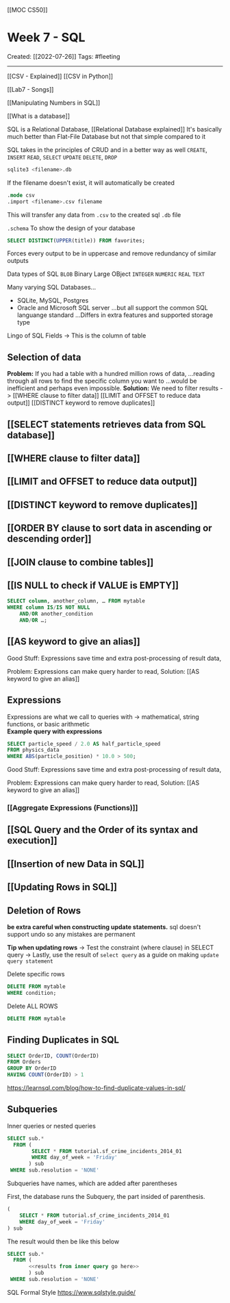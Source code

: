 [[MOC CS50]]

# Week 7 - SQL
Created:  [[2022-07-26]]
Tags: #fleeting 

---
[[CSV - Explained]]
[[CSV in Python]]

[[Lab7 - Songs]]

[[Manipulating Numbers in SQL]]

[[What is a database]]

SQL is a Relational Database, [[Relational Database explained]]
It's basically much better than Flat-File Database but not that simple compared to it


SQL takes in the principles of CRUD and in a better way as well
`CREATE`, `INSERT`
`READ`, `SELECT`
`UPDATE`
`DELETE`, `DROP`

```sql
sqlite3 <filename>.db
```
If the filename doesn't exist, it will automatically be created

```sql
.mode csv
.import <filename>.csv filename
```
This will transfer any data from `.csv` to the created sql `.db` file

`.schema`
To show the design of your database


```sql
SELECT DISTINCT(UPPER(title)) FROM favorites;
```
Forces every output to be in uppercase and remove redundancy of similar outputs


Data types of SQL
`BLOB`  Binary Large OBject
`INTEGER`
`NUMERIC` 
`REAL`
`TEXT`



Many varying SQL Databases...
- SQLite, MySQL, Postgres
- Oracle and Microsoft SQL server
...but all support the common SQL languange standard
...Differs in extra features and supported storage type


Lingo of SQL
Fields -> This is the column of table


## Selection of data

**Problem:** If you had a table with a hundred million rows of data, 
...reading through all rows to find the specific column you want to
...would be inefficient and perhaps even impossible.
**Solution:** We need to filter results -> 
[[WHERE clause to filter data]]
[[LIMIT and OFFSET to reduce data output]]
[[DISTINCT keyword to remove duplicates]]



## [[SELECT statements retrieves data from SQL database]]


## [[WHERE clause to filter data]]


## [[LIMIT and OFFSET to reduce data output]]


## [[DISTINCT keyword to remove duplicates]]


## [[ORDER BY clause to sort data in ascending or descending order]]


## [[JOIN clause to combine tables]] 





## [[IS NULL to check if VALUE is EMPTY]]
```SQL
SELECT column, another_column, … FROM mytable
WHERE column IS/IS NOT NULL
    AND/OR another_condition
    AND/OR …;
```


## [[AS keyword to give an alias]]
Good Stuff: Expressions save time and extra post-processing of result data, 

Problem: Expressions can make query harder to read, 
Solution: [[AS keyword to give an alias]]


## Expressions
Expressions are what we call to queries with
-> mathematical, string functions, or basic arithmetic  
**Example query with expressions**
```SQL
SELECT particle_speed / 2.0 AS half_particle_speed
FROM physics_data
WHERE ABS(particle_position) * 10.0 > 500;
```

Good Stuff: Expressions save time and extra post-processing of result data, 

Problem: Expressions can make query harder to read, 
Solution: [[AS keyword to give an alias]]

### [[Aggregate Expressions (Functions)]]


## [[SQL Query and the Order of its syntax and execution]]


## [[Insertion of new Data in SQL]]

## [[Updating Rows in SQL]]

## Deletion of Rows
**be extra careful when constructing update statements.**
sql doesn't support undo so any mistakes are permanent


**Tip when updating rows**
-> Test the constraint (where clause) in SELECT query 
-> Lastly, use the result of `select query` as a guide on making `update query statement`

Delete specific rows 
```SQL
DELETE FROM mytable
WHERE condition;
```

Delete ALL ROWS
```SQL
DELETE FROM mytable
```


## Finding Duplicates in SQL
```SQL
SELECT OrderID, COUNT(OrderID)
FROM Orders
GROUP BY OrderID
HAVING COUNT(OrderID) > 1
```
https://learnsql.com/blog/how-to-find-duplicate-values-in-sql/



## Subqueries
Inner queries or nested queries
```SQL
SELECT sub.*
  FROM (
        SELECT * FROM tutorial.sf_crime_incidents_2014_01
        WHERE day_of_week = 'Friday'
       ) sub  
 WHERE sub.resolution = 'NONE'
```
Subqueries have names, which are added after parentheses 

First, the database runs the Subquery, the part insided of parenthesis.
```SQL
(
    SELECT * FROM tutorial.sf_crime_incidents_2014_01
    WHERE day_of_week = 'Friday'
) sub
```

The result would then be like this below
```SQL
SELECT sub.*
  FROM (
       <<results from inner query go here>>
       ) sub
 WHERE sub.resolution = 'NONE'
```


SQL Formal Style
https://www.sqlstyle.guide/


